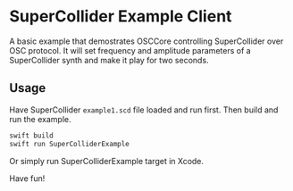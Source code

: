 # SuperCollider Example Client

A basic example that demostrates OSCCore controlling SuperCollider over OSC protocol.
It will set frequency and amplitude parameters of a SuperCollider synth and make it play for two seconds.

## Usage

Have SuperCollider `example1.scd` file loaded and run first. Then build and run the example.

```swift
swift build
swift run SuperColliderExample
```

Or simply run SuperColliderExample target in Xcode.

Have fun!
